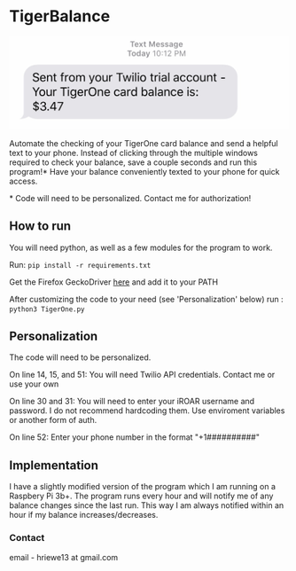 # TigerBalance

![](img/Text.jpg)

Automate the checking of your TigerOne card balance and send a helpful text to your phone. Instead of clicking through the multiple windows required to check your balance, save a couple seconds and run this program!* Have your balance conveniently texted to your phone for quick access.

\* Code will need to be personalized. Contact me for authorization!

## How to run

You will need python, as well as a few modules for the program to work.

Run: `pip install -r requirements.txt`
 
Get the Firefox GeckoDriver [here](https://github.com/mozilla/geckodriver/releases) and add it to your PATH
  
After customizing the code to your need (see 'Personalization' below) run : `python3 TigerOne.py`
  
## Personalization

The code will need to be personalized.

On line 14, 15, and 51: You will need Twilio API credentials. Contact me or use your own

On line 30 and 31: You will need to enter your iROAR username and password. I do not recommend hardcoding them. Use enviroment variables or another form of auth.

On line 52: Enter your phone number in the format "+1##########"

## Implementation

I have a slightly modified version of the program which I am running on a Raspbery Pi 3b+. The program runs every hour and will notify me of any balance changes since the last run. This way I am always notified within an hour if my balance increases/decreases.

### Contact

email - hriewe13 at gmail.com

